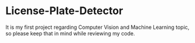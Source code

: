 # License-Plate-Detector

It is my first project regarding Computer Vision and Machine Learning topic, so please keep that in mind while reviewing my code. 

